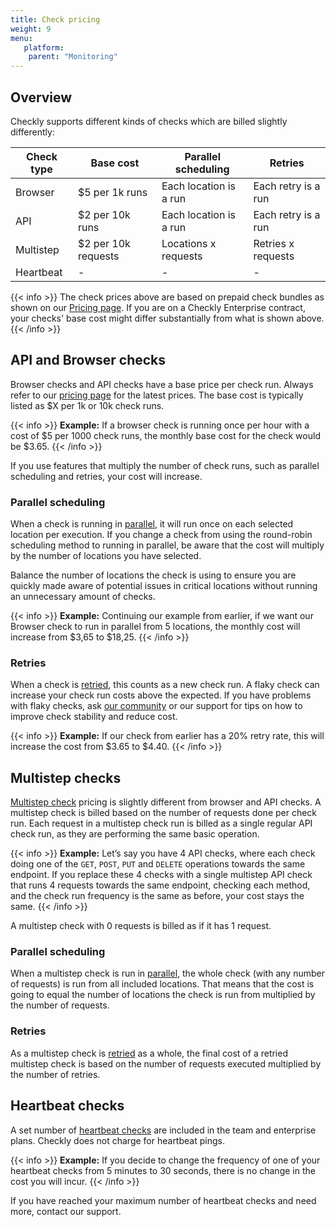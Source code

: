 ```yaml
---
title: Check pricing
weight: 9
menu:
   platform:
    parent: "Monitoring"
---
```


## Overview

Checkly supports different kinds of checks which are billed slightly differently:

| Check type | Base cost          | Parallel scheduling    | Retries             |
|------------|--------------------|------------------------|---------------------|
| Browser    | $5 per 1k runs     | Each location is a run | Each retry is a run |
| API        | $2 per 10k runs    | Each location is a run | Each retry is a run |
| Multistep  | $2 per 10k requests| Locations x requests   | Retries x requests  |
| Heartbeat  | -                  | -                      | -                   |

{{< info >}}
The check prices above are based on prepaid check bundles as shown on our [Pricing page](https://www.checklyhq.com/pricing/). If you are on a Checkly Enterprise contract, your checks' base cost might differ substantially from what is shown above.
{{< /info >}}

## API and Browser checks

Browser checks and API checks have a base price per check run. Always refer to our [pricing page](https://www.checklyhq.com/pricing/) for the latest prices. The base cost is typically listed as $X per 1k or 10k check runs.

{{< info >}}
**Example:** If a browser check is running once per hour with a cost of $5 per 1000 check runs, the monthly base cost for the check would be $3.65.
{{< /info >}}

If you use features that multiply the number of check runs, such as parallel scheduling and retries, your cost will increase.

### Parallel scheduling

When a check is running in [parallel](/docs/monitoring/global-locations/#parallel), it will run once on each selected location per execution. If you change a check from using the round-robin scheduling method to running in parallel, be aware that the cost will multiply by the number of locations you have selected.

Balance the number of locations the check is using to ensure you are quickly made aware of potential issues in critical locations without running an unnecessary amount of checks.

{{< info >}}
**Example:** Continuing our example from earlier, if we want our Browser check to run in parallel from 5 locations, the monthly cost will increase from $3,65 to $18,25.
{{< /info >}}

### Retries

When a check is [retried](/docs/alerting-and-retries/retries), this counts as a new check run. A flaky check can increase your check run costs above the expected. If you have problems with flaky checks, ask [our community](https://www.checklyhq.com/slack/) or our support for tips on how to improve check stability and reduce cost.

{{< info >}}
**Example:** If our check from earlier has a 20% retry rate, this will increase the cost from $3.65 to $4.40.
{{< /info >}}

## Multistep checks

[Multistep check](/docs/multistep-checks) pricing is slightly different from browser and API checks. A multistep check is billed based on the number of requests done per check run. Each request in a multistep check run is billed as a single regular API check run, as they are performing the same basic operation. 

{{< info >}}
**Example:** Let’s say you have 4 API checks, where each check doing one of the `GET`, `POST`, `PUT` and `DELETE` operations towards the same endpoint. If you replace these 4 checks with a single multistep API check that runs 4 requests towards the same endpoint, checking each method, and the check run frequency is the same as before, your cost stays the same.
{{< /info >}}

A multistep check with 0 requests is billed as if it has 1 request.

### Parallel scheduling 

When a multistep check is run in [parallel](/docs/monitoring/global-locations/#parallel), the whole check (with any number of requests) is run from all included locations. That means that the cost is going to equal the number of locations the check is run from multiplied by the number of requests.

### Retries

As a multistep check is [retried](/docs/alerting-and-retries/retries) as a whole, the final cost of a retried multistep check is based on the number of requests executed multiplied by the number of retries.

## Heartbeat checks

A set number of [heartbeat checks](/docs/heartbeat-checks) are included in the team and enterprise plans. Checkly does not charge for heartbeat pings. 

{{< info >}}
**Example:** If you decide to change the frequency of one of your heartbeat checks from 5 minutes to 30 seconds, there is no change in the cost you will incur.
{{< /info >}}

If you have reached your maximum number of heartbeat checks and need more, contact our support.